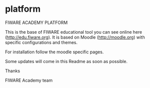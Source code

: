 # platform

FIWARE ACADEMY PLATFORM

This is the base of FIWARE educational tool you can see online here (http://edu.fiware.org).
It is based on Moodle (http://moodle.org) with specific configurations and themes.

For installation follow the moodle specific pages.

Some updates will come in this Readme as soon as possible.

Thanks

FIWARE Academy team
